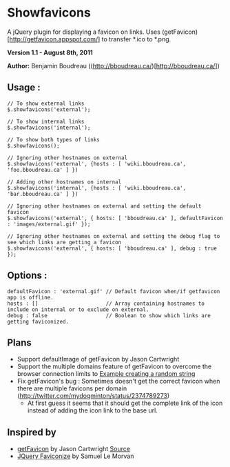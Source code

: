 # Showfavicons
A jQuery plugin for displaying a favicon on links. Uses (getFavicon)[http://getfavicon.appspot.com/] to transfer *.ico to *.png.

**Version 1.1 - August 8th, 2011**

**Author:** Benjamin Boudreau ((http://bboudreau.ca/)[http://bboudreau.ca/])

## Usage :
    // To show external links
    $.showfavicons('external'); 
    
    // To show internal links
    $.showfavicons('internal'); 

    // To show both types of links
    $.showfavicons();           
    
    // Ignoring other hostnames on external
    $.showfavicons('external', {hosts : [ 'wiki.bboudreau.ca', 'foo.bboudreau.ca' ] })
  
    // Adding other hostnames on internal
    $.showfavicons('internal', {hosts : [ 'wiki.bboudreau.ca', 'bar.bboudreau.ca' ] })
    
    // Ignoring other hostnames on external and setting the default favicon
    $.showfavicons('external', { hosts: [ 'bboudreau.ca' ], defaultFavicon : 'images/external.gif' });
  
    // Ignoring other hostnames on external and setting the debug flag to see which links are getting a favicon
    $.showfavicons('external', { hosts: [ 'bboudreau.ca' ], debug : true });

## Options :
    defaultFavicon : 'external.gif' // Default favicon when/if getfavicon app is offline.
    hosts : []                      // Array containing hostnames to include on internal or to exclude on external.
    debug : false                   // Boolean to show which links are getting faviconized.

## Plans
- Support defaultImage of getFavicon by Jason Cartwright
- Support the multiple domains feature of getFavicon to overcome the browser connection limits to  [Example creating a random string](http://stackoverflow.com/questions/1349404/generate-a-string-of-5-random-characters-in-javascript)
- Fix getFavicon's bug : Sometimes doesn't get the correct favicon when there are multiple favicons per domain (http://twitter.com/mydogminton/status/2374789273)
  - At first guess it seems that it should get the complete link of the icon instead of adding the icon link to the base url.

## Inspired by
- [getFavicon](http://getfavicon.appspot.com/) by Jason Cartwright [Source](https://potato.codebasehq.com/getfavicon/overview)
-  [JQuery Faviconize](http://www.babylon-design.com/share/faviconize) by Samuel Le Morvan
